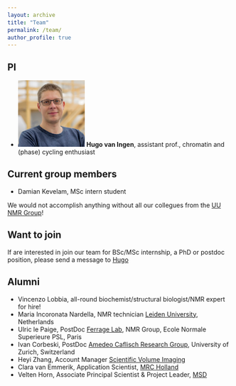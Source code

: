 ```yaml
---
layout: archive
title: "Team"
permalink: /team/
author_profile: true
---
```



PI
---

* <img src="/images/hugo.png" alt="Hugo" width="150"/> **Hugo van Ingen**, assistant prof., chromatin and (phase) cycling enthusiast


Current group members
-------------------------------------------------
<!---
* <img src="/images/maria.jpg" alt="Maria" width="150"/> **Maria Incoronate Nardella**, post-doc
* <img src="/images/vincenzo.png" alt="Vincenzo" width="150"/> **Vincenzo Lobbia**, PhD student
--->
* Damian Kevelam, MSc intern student

We would not accomplish anything without all our collegues from the [UU NMR Group](https://www.uu.nl/en/research/nmr/people)!

Want to join
-----------------------------------

If are interested in join our team for BSc/MSc internship, a PhD or postdoc position, please send a message to [Hugo](mailto:h.vaningen@uu.nl)

Alumni
------

* Vincenzo Lobbia, all-round biochemist/structural biologist/NMR expert for hire!
* Maria Incoronata Nardella, NMR technician [Leiden University](https://www.universiteitleiden.nl/en/staffmembers/maria-nardella#tab-1), Netherlands
* Ulric le Paige, PostDoc [Ferrage Lab](https://www.chimie.ens.fr/recherche/laboratoire-lbm/structure-and-dynamics-of-biomolecules/), NMR Group, Ecole Normale Superieure PSL, Paris
* Ivan Corbeski, PostDoc [Amedeo Caflisch Research Group](http://www.biochem-caflisch.uzh.ch), University of Zurich, Switzerland
* Heyi Zhang, Account Manager [Scientific Volume Imaging](https://svi.nl/HomePage)
* Clara van Emmerik, Application Scientist, [MRC Holland](https://www.mrcholland.com)
* Velten Horn, Associate Principal Scientist & Project Leader, [MSD](https://msd.nl)

